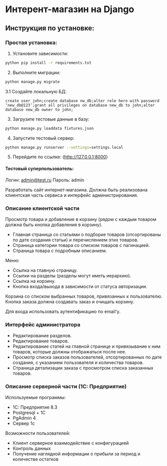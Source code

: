 # Интерент-магазин на Django

## Инструкция по установке:

### Простая установка:

 1. Установите зависимости:
```sh
python pip install -r requirements.txt
```
2. Выполните миграции:
```sh
python manage.py migrate
```
 3.1 Создайте локальную БД:
 ```
 create user john;create database nw_db;alter role hero with password ‘new_db@123’;grant all privileges on database new_db to john;alter database new_db owner to john;
  ```
 3. Загрузите тестовые данные в базу:
 ```sh
 python manage.py loaddata fixtures.json
 ```
 4. Запустите тестовый сервер:
  ```sh
 python manage.py runserver --settings=settings.local
 ```
5. Перейдите по ссылке: (http://127.0.0.1:8000)

#### Тестовый суперпользователь:

Логин: admin@test.ru
Пароль: admin


Разработать сайт интернет-магазина.
Должна быть реализована клиентская часть сервиса и интерфейс администрирования.

### Описание клиентской части

Просмотр товара и добавление в корзину (рядом с каждым товаром должна быть кнопка добавления в корзину).

* Главная страница со статьями о подборке товаров (отсортированы по дате создания статьи)
  и перечислением этих товаров.
* Страница категории товара со списком товаров с пагинацией.
* Страница товара с подробным описанием.
    
Меню:

* Ссылка на главную страницу.
* Ссылки на разделы (разделы могут иметь иерархию).
* Ссылка на корзину.
* Кнопка входа/выхода в зависимости от статуса авторизации.

Корзина со списком выбранных товаров, привязанных к пользователю.
Кнопка заказа должна создавать заказ и очищать корзину.

Для входа использовать аутентификацию по email'у.


### Интерфейс администратора

* Редактирование разделов.
* Редактирование товаров.
* Редактирование статей на главной странице и привязывание к ним товаров,
  которые должны отображаться после нее.
* Просмотр списка заказов пользователей, отсортированных по дате создания,
    с указанием пользователя и количества товаров.
* Страница детализации заказа с просмотром списка заказанных товаров.


### Описание серверной части (1С: Предприятие)

Используемые программы:
* 1С: Предприятие 8.3
* Postgresql + 1С
* PgAdmin 4
* Сервер 1с

Возможности пользователей:
* Клиент серверное взаимодействие с конфигурацией
* Контроль данных
* Получение наглядной информации о прибыли за период и количестве остатков




